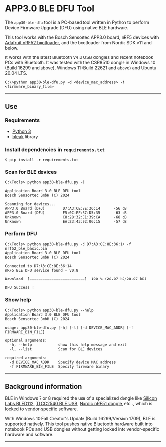 # APP3.0 BLE DFU Tool

The `app30-ble-dfu` tool is a PC-based tool written in Python to perform Device Firmware Upgrade (DFU) using native BLE hardware.

This tool works with the Bosch Sensortec APP3.0 board, nRF5 devices with [Adafruit nRF52 bootloader](https://github.com/adafruit/Adafruit_nRF52_Bootloader), and the bootloader from Nordic SDK v11 and below.

It works with the latest Bluetooth v4.0 USB dongles and recent notebook PCs with Bluetooth. It was tested with the CSR8510 dongle in Windows 10 (Build 16299 and above), Windows 11 (Build 22621 and above) and Ubuntu 20.04 LTS.

```
C:\>python app30-ble-dfu.py -d <device_mac_address> -f <firmware_binary_file>
```

---

## Use

### Requirements
- [Python 3](https://www.python.org/downloads/)
- [bleak](https://pypi.org/project/bleak/) library

### Install dependencies in `requirements.txt`
```
$ pip install -r requirements.txt
```
### Scan for BLE devices
```
C:\Tools> python app30-ble-dfu.py -l

Application Board 3.0 BLE DFU tool
Bosch Sensortec GmbH (C) 2024

Scanning for devices...
APP3.0 Board (DFU)        D7:A3:CE:8E:36:14      -56 dB
APP3.0 Board (DFU)        F5:0C:EF:B7:D5:35      -63 dB
Unknown                   C8:28:32:E1:39:CA      -68 dB
Unknown                   EA:23:43:92:06:15      -57 dB
```

### Perform DFU

```
C:\Tools> python app30-ble-dfu.py -d D7:A3:CE:8E:36:14 -f nrf52_ble_basic.bin
Application Board 3.0 BLE DFU tool
Bosch Sensortec GmbH (C) 2024

Connected to D7:A3:CE:8E:36:14
nRF5 BLE DFU service found - v0.8

Download  [=========================]  100 % (28.07 kB/28.07 kB)

DFU Success !
```

### Show help

```
C:\Tools> python app30-ble-dfu.py --help
Application Board 3.0 BLE DFU tool
Bosch Sensortec GmbH (C) 2024

usage: app30-ble-dfu.py [-h] [-l] [-d DEVICE_MAC_ADDR] [-f FIRMWARE_BIN_FILE]

optional arguments:
  -h, --help            show this help message and exit
  -l, --list            Scan for BLE devices

required arguments:
  -d DEVICE_MAC_ADDR    Specify device MAC address
  -f FIRMWARE_BIN_FILE  Specify firmware binary
```
---

## Background information

BLE in Windows 7 or 8 required the use of a specialized dongle like [Silicon Labs BLED112](https://www.silabs.com/wireless/bluetooth/bluegiga-low-energy-legacy-modules/device.bled112), [TI CC2540 BLE USB](http://www.ti.com/tool/TIDC-CC2540-BLE-USB), [Nordic nRF51 dongle](https://www.nordicsemi.com/Software-and-tools/Development-Kits/nRF51-Dongle), etc ., which is locked to vendor-specific software.

With Windows 10 Fall Creator's Update (Build 16299/Version 1709), BLE is supported natively. This tool pushes native Bluetooth hardware built into notebook PCs and USB dongles without getting locked into vendor-specific hardware and software.

---